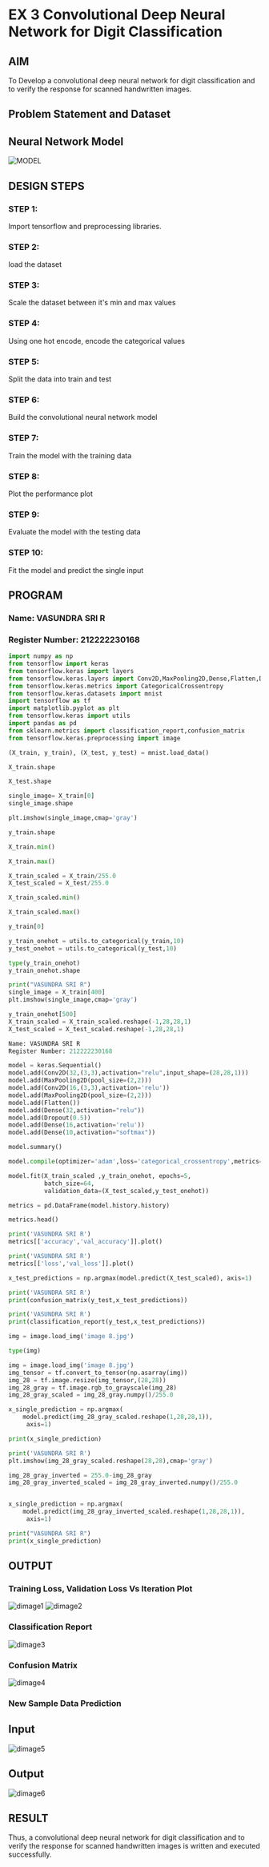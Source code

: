# EX 3 Convolutional Deep Neural Network for Digit Classification

## AIM

To Develop a convolutional deep neural network for digit classification and to verify the response for scanned handwritten images.

## Problem Statement and Dataset

## Neural Network Model
![MODEL](https://github.com/user-attachments/assets/736569e2-739b-4ce2-8b34-b25cb97038b9)

## DESIGN STEPS
### STEP 1:
Import tensorflow and preprocessing libraries.
### STEP 2:
load the dataset
### STEP 3:
Scale the dataset between it's min and max values
### STEP 4:
Using one hot encode, encode the categorical values
### STEP 5:
Split the data into train and test
### STEP 6:
Build the convolutional neural network model
### STEP 7:
Train the model with the training data
### STEP 8:
Plot the performance plot
### STEP 9:
Evaluate the model with the testing data
### STEP 10:
Fit the model and predict the single input

## PROGRAM

### Name: VASUNDRA SRI R
### Register Number: 212222230168
```py
import numpy as np
from tensorflow import keras
from tensorflow.keras import layers
from tensorflow.keras.layers import Conv2D,MaxPooling2D,Dense,Flatten,Dropout
from tensorflow.keras.metrics import CategoricalCrossentropy
from tensorflow.keras.datasets import mnist
import tensorflow as tf
import matplotlib.pyplot as plt
from tensorflow.keras import utils
import pandas as pd
from sklearn.metrics import classification_report,confusion_matrix
from tensorflow.keras.preprocessing import image

(X_train, y_train), (X_test, y_test) = mnist.load_data()

X_train.shape

X_test.shape

single_image= X_train[0]
single_image.shape

plt.imshow(single_image,cmap='gray')

y_train.shape

X_train.min()

X_train.max()

X_train_scaled = X_train/255.0
X_test_scaled = X_test/255.0

X_train_scaled.min()

X_train_scaled.max()

y_train[0]

y_train_onehot = utils.to_categorical(y_train,10)
y_test_onehot = utils.to_categorical(y_test,10)

type(y_train_onehot)
y_train_onehot.shape

print("VASUNDRA SRI R")
single_image = X_train[400]
plt.imshow(single_image,cmap='gray')

y_train_onehot[500]
X_train_scaled = X_train_scaled.reshape(-1,28,28,1)
X_test_scaled = X_test_scaled.reshape(-1,28,28,1)

Name: VASUNDRA SRI R
Register Number: 212222230168

model = keras.Sequential()
model.add(Conv2D(32,(3,3),activation="relu",input_shape=(28,28,1)))
model.add(MaxPooling2D(pool_size=(2,2)))
model.add(Conv2D(16,(3,3),activation='relu'))
model.add(MaxPooling2D(pool_size=(2,2)))
model.add(Flatten())
model.add(Dense(32,activation="relu"))
model.add(Dropout(0.5))
model.add(Dense(16,activation='relu'))
model.add(Dense(10,activation="softmax"))

model.summary()

model.compile(optimizer='adam',loss='categorical_crossentropy',metrics=['accuracy'])

model.fit(X_train_scaled ,y_train_onehot, epochs=5,
          batch_size=64,
          validation_data=(X_test_scaled,y_test_onehot))

metrics = pd.DataFrame(model.history.history)

metrics.head()

print('VASUNDRA SRI R')
metrics[['accuracy','val_accuracy']].plot()

print('VASUNDRA SRI R')
metrics[['loss','val_loss']].plot()

x_test_predictions = np.argmax(model.predict(X_test_scaled), axis=1)

print('VASUNDRA SRI R')
print(confusion_matrix(y_test,x_test_predictions))

print('VASUNDRA SRI R')
print(classification_report(y_test,x_test_predictions))

img = image.load_img('image 8.jpg')

type(img)

img = image.load_img('image 8.jpg')
img_tensor = tf.convert_to_tensor(np.asarray(img))
img_28 = tf.image.resize(img_tensor,(28,28))
img_28_gray = tf.image.rgb_to_grayscale(img_28)
img_28_gray_scaled = img_28_gray.numpy()/255.0

x_single_prediction = np.argmax(
    model.predict(img_28_gray_scaled.reshape(1,28,28,1)),
     axis=1)

print(x_single_prediction)

print('VASUNDRA SRI R')
plt.imshow(img_28_gray_scaled.reshape(28,28),cmap='gray')

img_28_gray_inverted = 255.0-img_28_gray
img_28_gray_inverted_scaled = img_28_gray_inverted.numpy()/255.0


x_single_prediction = np.argmax(
    model.predict(img_28_gray_inverted_scaled.reshape(1,28,28,1)),
     axis=1)

print("VASUNDRA SRI R")
print(x_single_prediction)
```

## OUTPUT
### Training Loss, Validation Loss Vs Iteration Plot
![dimage1](https://github.com/user-attachments/assets/9882bc77-f770-44bb-89e1-ee7c2fa1f1ea)
![dimage2](https://github.com/user-attachments/assets/9583b198-da2c-49c2-8c06-887453cae1ca)

### Classification Report
![dimage3](https://github.com/user-attachments/assets/c410cce3-daa7-4efe-b616-27fddcb9bfd7)

### Confusion Matrix
![dimage4](https://github.com/user-attachments/assets/5924000c-20b0-4c9d-9a8e-e5c746ae4742)

### New Sample Data Prediction
## Input
![dimage5](https://github.com/user-attachments/assets/8564854d-06d2-4d18-a4a1-76756c02509d)

## Output

![dimage6](https://github.com/user-attachments/assets/7dc7f5a2-71a8-41e6-98ea-96a308236cbe)

## RESULT
Thus, a convolutional deep neural network for digit classification and to verify the response for scanned handwritten images is written and executed successfully.
